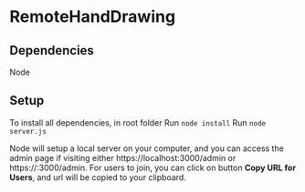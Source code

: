 # RemoteHandDrawing

## Dependencies
Node

## Setup
To install all dependencies, in root folder Run `node install`
Run `node server.js`

Node will setup a local server on your computer, and you can access the admin page if visiting either https://localhost:3000/admin or https://<your-ip-address>:3000/admin. For users to join, you can click on button <b>Copy URL for Users</b>, and url will be copied to your clipboard.